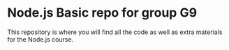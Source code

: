 # Node.js Basic repo for group G9

This repository is where you will find all the code as well as extra materials for the Node.js course.